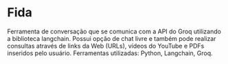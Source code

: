 # Fida
Ferramenta de conversação que se comunica com a API do Groq utilizando a biblioteca langchain. Possui opção de chat livre e também pode realizar consultas através de links da Web (URLs), vídeos do YouTube e PDFs inseridos pelo usuário. Ferramentas utilizadas: Python, Langchain, Groq. 
